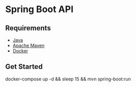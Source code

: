 # Spring Boot API #

## Requirements ##

* [Java][JAVA]
* [Apache Maven][MVN]
* [Docker][DOCKER]

## Get Started ##

docker-compose up -d && sleep 15 && mvn spring-boot:run


[JAVA]: https://www.java.com/en/
[MVN]: https://maven.apache.org/
[DOCKER]: https://www.docker.com/
